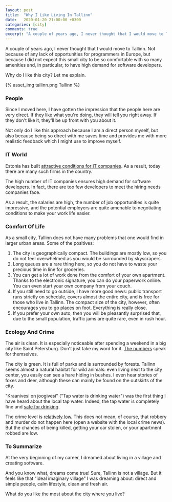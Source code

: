 ```yaml
---
layout: post
title:  "Why I Like Living In Tallinn"
date:   2020-01-20 21:00:00 +0300
categories: [city]
comments: true
excerpt: "A couple of years ago, I never thought that I would move to Tallinn. Not because of any lack of opportunities for programmers in Europe, but because I did not expect this small city to be so comfortable with so many amenities and, in particular, to have high demand for software developers. Why do I like this city? Let me explain."
---
```


A couple of years ago, I never thought that I would move to Tallinn. Not because of any lack of opportunities for programmers in Europe, but because I did not expect this small city to be so comfortable with so many amenities and, in particular, to have high demand for software developers.

Why do I like this city? Let me explain.

{% asset_img tallinn.png Tallinn %}

### People

Since I moved here, I have gotten the impression that the people here are very direct. If they like what you're doing, they will tell you right away. If they don't like it, they'll be up front with you about it.

Not only do I like this approach because I am a direct person myself, but also because being so direct with me saves time and provides me with more realistic feedback which I might use to improve myself.

### IT World

Estonia has built [attractive conditions for IT companies](https://medium.com/swlh/the-new-silicon-valley-tallinn-estonia-83e0f06fd20f). As a result, today there are many such firms in the country.

The high number of IT companies ensures high demand for software developers. In fact, there are too few developers to meet the hiring needs companies face.

As a result, the salaries are high, the number of job opportunities is quite impressive, and the potential employers are quite amenable to negotiating conditions to make your work life easier.

### Comfort Of Life

As a small city, Tallinn does not have many problems that one would find in larger urban areas. Some of the positives:

1. The city is geographically compact. The buildings are mostly low, so you do not feel overwhelmed as you would be surrounded by skyscrapers.
2. Long queues are a rare thing here, so you do not have to waste your precious time in line for groceries.
3. You can get a lot of work done from the comfort of your own apartment. Thanks to the electronic signature, you can do your paperwork online. You can even start your own company from your couch.
4. If you still need to go outside, I have more good news: public transport runs strictly on schedule, covers almost the entire city, and is free for those who live in Tallinn. The compact size of the city, however, often encourages you to go places on foot. Everything is really close.
5. If you prefer your own auto, then you will be pleasantly surprised that, due to the small population, traffic jams are quite rare, even in rush hour.

### Ecology And Crime

The air is clean. It is especially noticeable after spending a weekend in a big city like Saint Petersburg. Don't just take my word for it. [The numbers](https://www.numbeo.com/pollution/compare_cities.jsp?country1=Estonia&country2=Russia&city1=Tallinn&city2=Saint+Petersburg) speak for themselves.

The city is green. It is full of parks and is surrounded by forests. Tallinn seems almost a natural habitat for wild animals: even living next to the city center, you easily can see a hare hiding in bushes. I even hear stories of foxes and deer, although these can mainly be found on the outskirts of the city.

"Kraanivesi on joogivesi" ("Tap water is drinking water") was the first thing I have heard about the local tap water. Indeed, the tap water is completely fine and [safe for drinking](https://www.tripadvisor.com/ShowTopic-g274958-i996-k5879936-Is_tap_water_safe_to_drink_in_Tallinn-Tallinn_Harju_County.html).

The crime level is [relatively low](https://www.numbeo.com/crime/compare_cities.jsp?country1=Estonia&country2=Russia&city1=Tallinn&city2=Saint+Petersburg). This does not mean, of course, that robbery and murder do not happen here (open a website with the local crime news). But the chances of being killed, getting your car stolen, or your apartment robbed are low.

### To Summarize

At the very beginning of my career, I dreamed about living in a village and creating software.

And you know what, dreams come true! Sure, Tallinn is not a village. But it feels like that "ideal imaginary village" I was dreaming about: direct and simple people, calm lifestyle, clean and fresh air.

What do you like the most about the city where you live?
